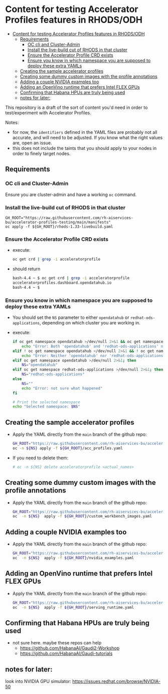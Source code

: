 # Content for testing Accelerator Profiles features in RHODS/ODH

- [Content for testing Accelerator Profiles features in RHODS/ODH](#content-for-testing-accelerator-profiles-features-in-rhodsodh)
  - [Requirements](#requirements)
    - [OC cli and Cluster-Admin](#oc-cli-and-cluster-admin)
    - [Install the live-build cut of RHODS in that cluster](#install-the-live-build-cut-of-rhods-in-that-cluster)
    - [Ensure the Accelerator Profile CRD exists](#ensure-the-accelerator-profile-crd-exists)
    - [Ensure you know in which namespace you are supposed to deploy these extra YAMLs](#ensure-you-know-in-which-namespace-you-are-supposed-to-deploy-these-extra-yamls)
  - [Creating the sample accelerator profiles](#creating-the-sample-accelerator-profiles)
  - [Creating some dummy custom images with the profile annotations](#creating-some-dummy-custom-images-with-the-profile-annotations)
  - [Adding a couple NVIDIA examples too](#adding-a-couple-nvidia-examples-too)
  - [Adding an OpenVino runtime that prefers Intel FLEX GPUs](#adding-an-openvino-runtime-that-prefers-intel-flex-gpus)
  - [Confirming that Habana HPUs are truly being used](#confirming-that-habana-hpus-are-truly-being-used)
  - [notes for later:](#notes-for-later)


This repository is a draft of the sort of content you'd need in order to test/experiment with Accelerator Profiles.

Notes:
* for now, the `identifiers` defined in the YAML files are probably not all accurate, and will need to be adjusted. If you know what the right values are, open an issue.
* this does not include the taints that you should apply to your nodes in order to finely target nodes.

## Requirements

### OC cli and Cluster-Admin

Ensure you are cluster-admin and have a working `oc` command.

### Install the live-build cut of RHODS in that cluster

```
GH_ROOT="https://raw.githubusercontent.com/rh-aiservices-bu/accelerator-profiles-testing/main/manifests"
oc apply -f ${GH_ROOT}/rhods-1.33-livebuild.yaml
```

### Ensure the Accelerator Profile CRD exists

* execute:

    ```bash
    oc get crd | grep -i acceleratorprofile
    ```

* should return

    ```bash
    bash-4.4 ~ $ oc get crd | grep -i acceleratorprofile
    acceleratorprofiles.dashboard.opendatahub.io                                       2023-08-25T18:44:23Z
    bash-4.4 ~ $
    ```

### Ensure you know in which namespace you are supposed to deploy these extra YAMLs

* You should set the `NS` parameter to either `opendatahub` or `redhat-ods-applications`, depending on which cluster you are working in.

* execute:

    ```bash
    if oc get namespace opendatahub >/dev/null 2>&1 && oc get namespace redhat-ods-applications >/dev/null 2>&1; then
        echo "Error: Both 'opendatahub' and 'redhat-ods-applications' namespaces exist."
    elif ! oc get namespace opendatahub >/dev/null 2>&1 && ! oc get namespace redhat-ods-applications >/dev/null 2>&1; then
        echo "Error: Neither 'opendatahub' nor 'redhat-ods-applications' namespaces exist."
    elif oc get namespace opendatahub >/dev/null 2>&1; then
        NS="opendatahub"
    elif oc get namespace redhat-ods-applications >/dev/null 2>&1; then
        NS="redhat-ods-applications"
    else
        NS=""
        echo "Error: not sure what happened"
    fi

    # Print the selected namespace
    echo "Selected namespace: $NS"
    ```

<!--
## Applying the fix (temporary)

**Note:** This fix is hopefully no longer required. Please do not apply it and confirm that it works without it.

* Apply the YAML directly from the `main` branch of the github repo:

    ```bash
    ## do not apply this. Confirm it works for a regular (non cluster-admin) user
    # GH_ROOT="https://raw.githubusercontent.com/rh-aiservices-bu/accelerator-profiles-testing/main/manifests"
    # oc -n ${NS} apply -f ${GH_ROOT}/fix_acc_profiles.yaml
    ```
 -->

## Creating the sample accelerator profiles

* Apply the YAML directly from the `main` branch of the github repo:

    ```bash
    GH_ROOT="https://raw.githubusercontent.com/rh-aiservices-bu/accelerator-profiles-testing/main/manifests"
    oc -n ${NS} apply -f ${GH_ROOT}/acc_profiles.yaml
    ```

* If you need to delete them:

    ```bash
    # oc -n ${NS} delete acceleratorprofile <actual_names>
    ```

## Creating some dummy custom images with the profile annotations

* Apply the YAML directly from the `main` branch of the github repo:

    ```bash
    GH_ROOT="https://raw.githubusercontent.com/rh-aiservices-bu/accelerator-profiles-testing/main/manifests"
    oc  -n ${NS}  apply -f ${GH_ROOT}/custom_workbench_images.yaml
    ```

## Adding a couple NVIDIA examples too

* Apply the YAML directly from the `main` branch of the github repo:

    ```bash
    GH_ROOT="https://raw.githubusercontent.com/rh-aiservices-bu/accelerator-profiles-testing/main/manifests"
    oc  -n ${NS}  apply -f ${GH_ROOT}/nvidia_examples.yaml
    ```

## Adding an OpenVino runtime that prefers Intel FLEX GPUs

* Apply the YAML directly from the `main` branch of the github repo:

    ```bash
    GH_ROOT="https://raw.githubusercontent.com/rh-aiservices-bu/accelerator-profiles-testing/main/manifests"
    oc  -n ${NS}  apply -f ${GH_ROOT}/serving_runtime.yaml
    ```

## Confirming that Habana HPUs are truly being used

* not sure here. maybe these repos can help
  * <https://github.com/HabanaAI/Gaudi2-Workshop>
  * <https://github.com/HabanaAI/Gaudi-tutorials>

## notes for later:

look into NVIDIA GPU simulator: <https://issues.redhat.com/browse/NVIDIA-50>
